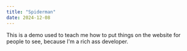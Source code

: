 ```yaml
---
title: "Spiderman"
date: 2024-12-08
---
```

This is a demo used to teach me how to put things on the website for people to see, because I'm a rich ass developer.
